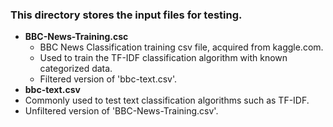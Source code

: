 ### This directory stores the input files for testing.

- **BBC-News-Training.csc**
  - BBC News Classification training csv file, acquired from kaggle.com.
  - Used to train the TF-IDF classification algorithm with known categorized data.
  - Filtered version of 'bbc-text.csv'.
- **bbc-text.csv**
 - Commonly used to test text classification algorithms such as TF-IDF.
 - Unfiltered version of 'BBC-News-Training.csv'.
